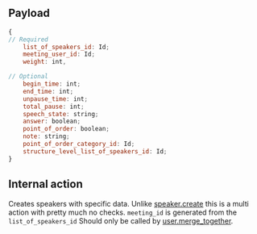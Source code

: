 ## Payload
```js
{
// Required
    list_of_speakers_id: Id;
    meeting_user_id: Id;
    weight: int,

// Optional
    begin_time: int;
    end_time: int;
    unpause_time: int;
    total_pause: int;
    speech_state: string;
    answer: boolean;
    point_of_order: boolean;
    note: string;
    point_of_order_category_id: Id;
    structure_level_list_of_speakers_id: Id;
}
```

## Internal action
Creates speakers with specific data.
Unlike [speaker.create](speaker.create.md) this is a multi action with pretty much no checks. `meeting_id` is generated from the `list_of_speakers_id`
Should only be called by [user.merge_together](user.merge_together.md).